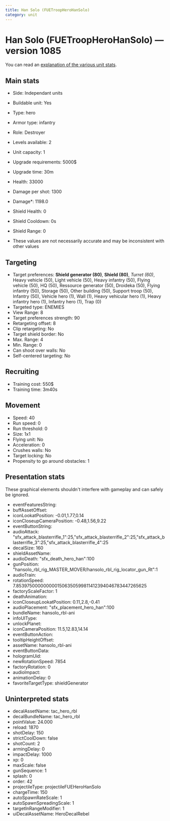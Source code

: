 ```yaml
---
title: Han Solo (FUETroopHeroHanSolo)
category: unit
---
```


# Han Solo (FUETroopHeroHanSolo) — version 1085

You can read an [explanation  of the various unit stats](unitexplained.md).

## Main stats

  * Side: Independant units
  * Buildable unit: Yes
  * Type: hero
  * Armor type: infantry
  * Role: Destroyer
  * Levels available: 2
  * Unit capacity: 1
  * Upgrade requirements: 5000$
  * Upgrade time: 30m
  * Health: 33000
  * Damage per shot: 1300
  * Damage*: 1198.0
  * Shield Health: 0
  * Shield Cooldown: 0s
  * Shield Range: 0

* These values are not necessarily accurate and may be inconsistent with other values

## Targeting

  * Target preferences: **Shield generator (80)**, **Shield (80)**, _Turret (60)_, Heavy vehicle (50), Light vehicle (50), Heavy infantry (50), Flying vehicle (50), HQ (50), Ressource generator (50), Droideka (50), Flying infantry (50), Storage (50), Other building (50), Support troop (50), Infantry (50), Vehicle hero (1), Wall (1), Heavy vehicular hero (1), Heavy infantry hero (1), Infantry hero (1), Trap (0)
  * Targeted type: ENEMIES
  * View Range: 8
  * Target preferences strength: 90
  * Retargeting offset: 8
  * Clip retargeting: No
  * Target shield border: No
  * Max. Range: 4
  * Min. Range: 0
  * Can shoot over walls: No
  * Self-centered targeting: No

## Recruiting

  * Training cost: 550$
  * Training time: 3m40s

## Movement

  * Speed: 40
  * Run speed: 0
  * Run threshold: 0
  * Size: 1x1
  * Flying unit: No
  * Acceleration: 0
  * Crushes walls: No
  * Target locking: No
  * Propensity to go around obstacles: 1

## Presentation stats

These graphical elements shouldn't interfere with gameplay and can safely be ignored.

  * eventFeaturesString: 
  * buffAssetOffset: 
  * iconLookatPosition: -0.01,1.77,0.14
  * iconCloseupCameraPosition: -0.48,1.56,9.22
  * eventButtonString: 
  * audioAttack: "sfx_attack_blasterrifle_1":25,"sfx_attack_blasterrifle_2":25,"sfx_attack_blasterrifle_3":25,"sfx_attack_blasterrifle_4":25
  * decalSize: 160
  * shieldAssetName: 
  * audioDeath: "sfx_death_hero_han":100
  * gunPosition: "hansolo_rbl_rig_MASTER_MOVER/hansolo_rbl_rig_locator_gun_Rt":1
  * audioTrain: 
  * rotationSpeed: 7.8539750000000001506350599811412394046783447265625
  * factoryScaleFactor: 1
  * deathAnimation: 
  * iconCloseupLookatPosition: 0.11,2.8,-0.41
  * audioPlacement: "sfx_placement_hero_han":100
  * bundleName: hansolo_rbl-ani
  * infoUIType: 
  * unlockPlanet: 
  * iconCameraPosition: 11.5,12.83,14.14
  * eventButtonAction: 
  * tooltipHeightOffset: 
  * assetName: hansolo_rbl-ani
  * eventButtonData: 
  * hologramUid: 
  * newRotationSpeed: 7854
  * factoryRotation: 0
  * audioImpact: 
  * animationDelay: 0
  * favoriteTargetType: shieldGenerator

## Uninterpreted stats

  * decalAssetName: tac_hero_rbl
  * decalBundleName: tac_hero_rbl
  * pointValue: 24.000
  * reload: 1870
  * shotDelay: 150
  * strictCoolDown: false
  * shotCount: 2
  * armingDelay: 0
  * impactDelay: 1000
  * xp: 0
  * maxScale: false
  * gunSequence: 1
  * splash: 0
  * order: 42
  * projectileType: projectileFUEHeroHanSolo
  * chargeTime: 150
  * autoSpawnRateScale: 1
  * autoSpawnSpreadingScale: 1
  * targetInRangeModifier: 1
  * uiDecalAssetName: HeroDecalRebel

